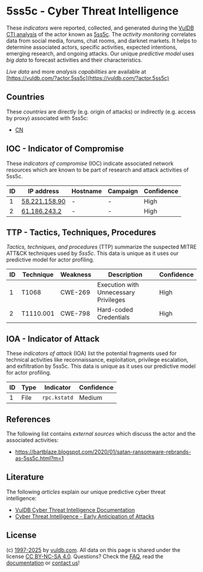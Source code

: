 # 5ss5c - Cyber Threat Intelligence

These _indicators_ were reported, collected, and generated during the [VulDB CTI analysis](https://vuldb.com/?kb.cti) of the actor known as [5ss5c](https://vuldb.com/?actor.5ss5c). The _activity monitoring_ correlates data from social media, forums, chat rooms, and darknet markets. It helps to determine associated actors, specific activities, expected intentions, emerging research, and ongoing attacks. Our unique _predictive model_ uses _big data_ to forecast activities and their characteristics.

_Live data_ and more _analysis capabilities_ are available at [https://vuldb.com/?actor.5ss5c](https://vuldb.com/?actor.5ss5c)

## Countries

These _countries_ are directly (e.g. origin of attacks) or indirectly (e.g. access by proxy) associated with 5ss5c:

* [CN](https://vuldb.com/?country.cn)

## IOC - Indicator of Compromise

These _indicators of compromise_ (IOC) indicate associated network resources which are known to be part of research and attack activities of 5ss5c.

ID | IP address | Hostname | Campaign | Confidence
-- | ---------- | -------- | -------- | ----------
1 | [58.221.158.90](https://vuldb.com/?ip.58.221.158.90) | - | - | High
2 | [61.186.243.2](https://vuldb.com/?ip.61.186.243.2) | - | - | High

## TTP - Tactics, Techniques, Procedures

_Tactics, techniques, and procedures_ (TTP) summarize the suspected MITRE ATT&CK techniques used by _5ss5c_. This data is unique as it uses our predictive model for actor profiling.

ID | Technique | Weakness | Description | Confidence
-- | --------- | -------- | ----------- | ----------
1 | T1068 | CWE-269 | Execution with Unnecessary Privileges | High
2 | T1110.001 | CWE-798 | Hard-coded Credentials | High

## IOA - Indicator of Attack

These _indicators of attack_ (IOA) list the potential fragments used for technical activities like reconnaissance, exploitation, privilege escalation, and exfiltration by 5ss5c. This data is unique as it uses our predictive model for actor profiling.

ID | Type | Indicator | Confidence
-- | ---- | --------- | ----------
1 | File | `rpc.kstatd` | Medium

## References

The following list contains _external sources_ which discuss the actor and the associated activities:

* https://bartblaze.blogspot.com/2020/01/satan-ransomware-rebrands-as-5ss5c.html?m=1

## Literature

The following _articles_ explain our unique predictive cyber threat intelligence:

* [VulDB Cyber Threat Intelligence Documentation](https://vuldb.com/?kb.cti)
* [Cyber Threat Intelligence - Early Anticipation of Attacks](https://www.scip.ch/en/?labs.20201022)

## License

(c) [1997-2025](https://vuldb.com/?kb.changelog) by [vuldb.com](https://vuldb.com/?kb.about). All data on this page is shared under the license [CC BY-NC-SA 4.0](https://creativecommons.org/licenses/by-nc-sa/4.0/). Questions? Check the [FAQ](https://vuldb.com/?kb.faq), read the [documentation](https://vuldb.com/?kb) or [contact us](https://vuldb.com/?contact)!
